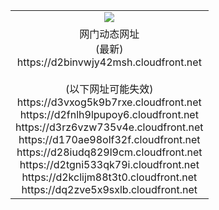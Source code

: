 ﻿<table>
  <tr></tr>
  <tr><td colspan=2 align=center><img src="https://d2binvwjy42msh.cloudfront.net/Up/oGate.jpg" /></td></tr>
  <tr><td colspan=2 align=center>网门动态网址<br/>(最新)
<br>https://d2binvwjy42msh.cloudfront.net
<br/><br/>(以下网址可能失效)
<br>https://d3vxog5k9b7rxe.cloudfront.net
<br>https://d2fnlh9lpupoy6.cloudfront.net
<br>https://d3rz6vzw735v4e.cloudfront.net
<br>https://d170ae98olf32f.cloudfront.net
<br>https://d28iudq829l9cm.cloudfront.net
<br>https://d2tgni533qk79i.cloudfront.net
<br>https://d2kclijm88t3t0.cloudfront.net
<br>https://dq2zve5x9sxlb.cloudfront.net
    </td>
  </tr>
</table>
